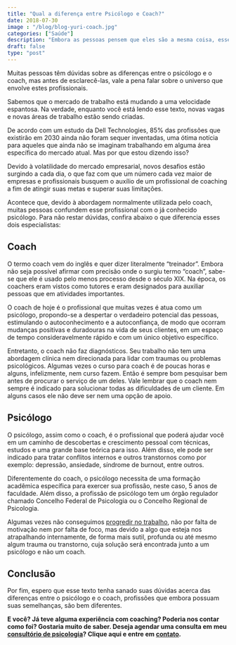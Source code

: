 ```yaml
---
title: "Qual a diferença entre Psicólogo e Coach?"
date: 2018-07-30
image : "/blog/blog-yuri-coach.jpg"
categories: ["Saúde"]
description: "Embora as pessoas pensem que eles são a mesma coisa, esses dois profissionais trabalham de forma diferente. Descubra a diferença entre psicólogo e coach."
draft: false
type: "post"
---
```



Muitas pessoas têm dúvidas sobre as diferenças entre o psicólogo e o coach, mas antes de esclarecê-las, vale a pena falar sobre o universo que envolve estes profissionais.

Sabemos que o mercado de trabalho está mudando a uma velocidade espantosa. Na verdade, enquanto você está lendo esse texto, novas vagas e novas áreas de trabalho estão sendo criadas.

De acordo com um estudo da Dell Technologies, 85% das profissões que existirão em 2030 ainda não foram sequer inventadas, uma ótima notícia para aqueles que ainda não se imaginam trabalhando em alguma área específica do mercado atual. Mas por que estou dizendo isso?

Devido à volatilidade do mercado empresarial, novos desafios estão surgindo a cada dia, o que faz com que um número cada vez maior de empresas e profissionais busquem o auxílio de um profissional de coaching a fim de atingir suas metas e superar suas limitações.

Acontece que, devido à abordagem normalmente utilizada pelo coach, muitas pessoas confundem esse profissional com o já conhecido psicólogo. Para não restar dúvidas, confira abaixo o que diferencia esses dois especialistas:

## Coach

O termo coach vem do inglês e quer dizer literalmente “treinador”. Embora não seja possível afirmar com precisão onde o surgiu termo “coach”, sabe-se que ele é usado pelo menos processo desde o século XIX. Na época, os coachers eram vistos como tutores e eram designados para auxiliar pessoas que em atividades importantes.

O coach de hoje é o profissional que muitas vezes é atua como um psicólogo, propondo-se a despertar o verdadeiro potencial das pessoas, estimulando o autoconhecimento e a autoconfiança, de modo que ocorram mudanças positivas e duradouras na vida de seus clientes, em um espaço de tempo consideravelmente rápido e com um único objetivo específico.

Entretanto, o coach não faz diagnósticos. Seu trabalho não tem uma abordagem clínica nem direcionada para lidar com traumas ou problemas psicológicos. Algumas vezes o curso para coach é de poucas horas e alguns, infelizmente, nem curso fazem. Então é sempre bom pesquisar bem antes de procurar o serviço de um deles.
Vale lembrar que o coach nem sempre é indicado para solucionar todas as dificuldades de um cliente. Em alguns casos ele não deve ser nem uma opção de apoio.

## Psicólogo

O psicólogo, assim como o coach, é o profissional que poderá ajudar você em um caminho de descobertas e crescimento pessoal com técnicas, estudos e uma grande base teórica para isso. Além disso, ele pode ser indicado para tratar conflitos internos e outros transtornos como por exemplo: depressão, ansiedade, síndrome de burnout, entre outros.

Diferentemente do coach, o psicólogo necessita de uma formação acadêmica específica para exercer sua profissão, neste caso, 5 anos de faculdade. Além disso, a profissão de psicólogo tem um órgão regulador chamado Concelho Federal de Psicologia ou o Concelho Regional de Psicologia.

Algumas vezes não conseguimos [progredir no trabalho](/crescer-no-trabalho/), não por falta de motivação nem por falta de foco, mas devido a algo que esteja nos atrapalhando internamente, de forma mais sutil, profunda ou até mesmo algum trauma ou transtorno, cuja solução será encontrada junto a um psicólogo e não um coach.

## Conclusão

Por fim, espero que esse texto tenha sanado suas dúvidas acerca das diferenças entre o psicólogo e o coach, profissões que embora possuam suas semelhanças, são bem diferentes.

**E você? Já teve alguma experiência com coaching? Poderia nos contar como foi? Gostaria muito de saber. Deseja agendar uma consulta em meu [consultório de psicologia](/)? Clique aqui e entre em [contato](/contato/).**